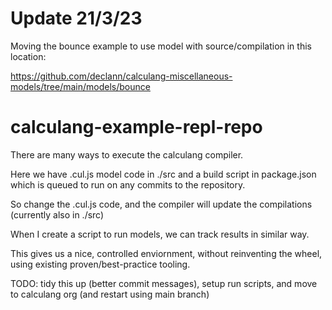 # Update 21/3/23

Moving the bounce example to use model with source/compilation in this location:

https://github.com/declann/calculang-miscellaneous-models/tree/main/models/bounce

# calculang-example-repl-repo

There are many ways to execute the calculang compiler.

Here we have .cul.js model code in ./src and a build script in package.json which is queued to run on any commits to the repository.

So change the .cul.js code, and the compiler will update the compilations (currently also in ./src)

When I create a script to run models, we can track results in similar way.

This gives us a nice, controlled enviornment, without reinventing the wheel, using existing proven/best-practice tooling.

TODO: tidy this up (better commit messages), setup run scripts, and move to calculang org (and restart using main branch)

